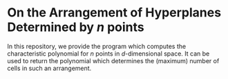 # On the Arrangement of Hyperplanes Determined by *n* points

In this repository, we provide the program which computes the characteristic polynomial for *n* points in *d*-dimensional space.
It can be used to return the polynomial which determines the (maximum) number of cells in such an arrangement.
